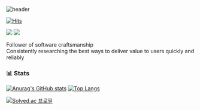 ![header](https://capsule-render.vercel.app/api?type=waving&color=auto&height=300&section=header&text=Hyungstler&fontSize=90)

[![Hits](https://hits.seeyoufarm.com/api/count/incr/badge.svg?url=https%3A%2F%2Fgithub.com%2Fgudfhr95%2Fhit-counter&count_bg=%2379C83D&title_bg=%23555555&icon=&icon_color=%23E7E7E7&title=hits&edge_flat=false)](https://hits.seeyoufarm.com)

<p>
    <a href="https://www.linkedin.com/in/hyungrok-ham-1a3309199/" target="_blank"><img src="https://img.shields.io/badge/LinkedIn-0A66C2?style=flat-square&logo=LinkedIn&logoColor=white"/></a>
    <a href="mailto:ghldnjsdlf@gmail.com" target="_blank"><img src="https://img.shields.io/badge/Gmail-EA4335?style=flat-square&logo=Gmail&logoColor=white"/></a>
</p>

Follower of software craftsmanship <br/>
Consistently researching the best ways to deliver value to users quickly and reliably

### 📊 Stats
[![Anurag's GitHub stats](https://github-readme-stats.vercel.app/api?username=gudfhr95&show_icons=true&line_height=20)](https://github.com/anuraghazra/github-readme-stats)
[![Top Langs](https://github-readme-stats.vercel.app/api/top-langs/?username=gudfhr95&layout=compact&card_width=290)](https://github.com/anuraghazra/github-readme-stats)

[![Solved.ac 프로필](http://mazassumnida.wtf/api/v2/generate_badge?boj=gudfhr95)](https://solved.ac/gudfhr95)



